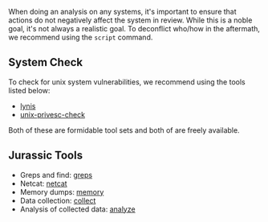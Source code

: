 When doing an analysis on any systems, it's important to ensure that actions do not negatively affect the system in review.  While this is a noble goal, it's not always a realistic goal.  To deconflict who/how in the aftermath, we recommend using the `script` command.

## System Check

To check for unix system vulnerabilities, we recommend using the tools listed below:

* [lynis](https://cisofy.com/lynis)
* [unix-privesc-check](https://github.com/pentestmonkey/unix-privesc-check)

Both of these are formidable tool sets and both of are freely available.

## Jurassic Tools

* Greps and find: [greps](greps/)
* Netcat: [netcat](netcat/)
* Memory dumps: [memory](memory/) 
* Data collection: [collect](collect/)
* Analysis of collected data: [analyze](analyze/)

